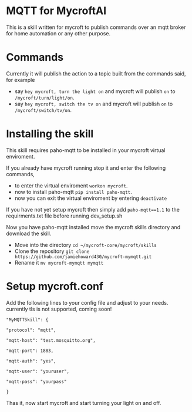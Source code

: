 # MQTT for MycroftAI

This is a skill written for mycroft to publish commands over an mqtt broker for home automation or any other purpose.

# Commands

Currently it will publish the action to a topic built from the commands said, for example
- say `hey mycroft, turn the light on` and mycroft will publish `on` to `/mycroft/turn/light/on`.
- say `hey mycroft, switch the tv on` and mycroft will publish `on` to `/mycroft/switch/tv/on`.

# Installing the skill

This skill requires paho-mqtt to be installed in your mycroft virtual enviroment.

If you already have mycroft running stop it and enter the following commands,
- to enter the virtual enviroment `workon mycroft`.
- now to install paho-mqtt `pip install paho-mqtt`.
- now you can exit the virtual enviroment by entering `deactivate`

If you have not yet setup mycroft then simply add `paho-mqtt==1.1` to the requirments.txt file before running dev_setup.sh

Now you have paho-mqtt installed move the mycroft skills directory and download the skill.
- Move into the directory `cd ~/mycroft-core/mycroft/skills`
- Clone the repository `git clone https://github.com/jamiehoward430/mycroft-mymqtt.git`
- Rename it `mv mycroft-mymqtt mymqtt`

# Setup mycroft.conf
Add the following lines to your config file and adjust to your needs. currently tls is not supported, coming soon!

    "MyMQTTSkill": {
  
    "protocol": "mqtt",
    
    "mqtt-host": "test.mosquitto.org",
    
    "mqtt-port": 1883,
    
    "mqtt-auth": "yes",
    
    "mqtt-user": "youruser",
    
    "mqtt-pass": "yourpass"
    
    }


Thas it, now start mycroft and start turning your light on and off.
